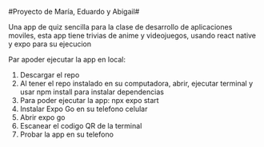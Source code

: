 #Proyecto de María, Eduardo y Abigail#

Una app de quiz sencilla para la clase de desarrollo de aplicaciones moviles, esta app tiene trivias de anime y videojuegos, usando react native y expo para su ejecucion

Par apoder ejecutar la app en local:

1. Descargar el repo
2. Al tener el repo instalado en su computadora, abrir, ejecutar terminal y usar npm install para instalar dependencias
3. Para poder ejecutar la app: npx expo start
4. Instalar Expo Go en su telefono celular
5. Abrir expo go
6. Escanear el codigo QR de la terminal
7. Probar la app en su telefono
